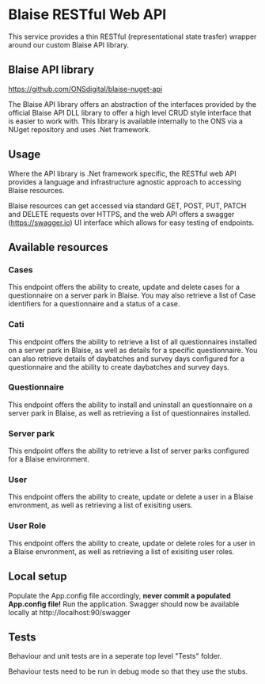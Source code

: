 # Blaise RESTful Web API

This service provides a thin RESTful (representational state trasfer) wrapper around our custom Blaise API library.

## Blaise API library
https://github.com/ONSdigital/blaise-nuget-api

The Blaise API library offers an abstraction of the interfaces provided by the official Blaise API DLL library to offer a high level CRUD style interface that is easier to work with. This library is available internally to the ONS via a NUget repository and uses .Net framework.

## Usage
Where the API library is .Net framework specific, the RESTful web API provides a language and infrastructure agnostic approach to accessing Blaise resources.

Blaise resources can get accessed via standard GET, POST, PUT, PATCH and DELETE requests over HTTPS, and the web API offers a swagger (https://swagger.io) UI interface which allows for easy testing of endpoints.

## Available resources

### Cases 
This endpoint offers the ability to create, update and delete cases for a questionnaire on a server park in Blaise. You may also retrieve a list of Case identifiers for a questionnaire and a status of a case.

### Cati
This endpoint offers the ability to retrieve a list of all questionnaires installed on a server park in Blaise, as well as details for a specific questionnaire. You can also retrieve details of daybatches and survey days configured for a questionnaire and the ability to create daybatches and survey days.

### Questionnaire
This endpoint offers the ability to install and uninstall an questionnaire on a server park in Blaise, as well as retrieving a list of questionnaires installed.

### Server park
This endpoint offers the ability to retrieve a list of server parks configured for a Blaise environment.

### User
This endpoint offers the ability to create, update or delete a user in a Blaise envronment, as well as retrieving a list of exisiting users.

### User Role
This endpoint offers the ability to create, update or delete roles for a user in a Blaise envronment, as well as retrieving a list of exisiting user roles.

## Local setup

Populate the App.config file accordingly, **never commit a populated App.config file!**
Run the application.
Swagger should now be available locally at http://localhost:90/swagger

## Tests

Behaviour and unit tests are in a seperate top level "Tests" folder.

Behaviour tests need to be run in debug mode so that they use the stubs.
